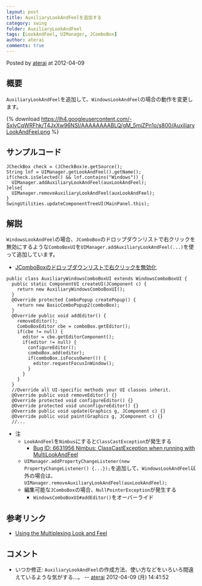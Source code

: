```yaml
---
layout: post
title: AuxiliaryLookAndFeelを追加する
category: swing
folder: AuxiliaryLookAndFeel
tags: [LookAndFeel, UIManager, JComboBox]
author: aterai
comments: true
---
```


Posted by [aterai](http://terai.xrea.jp/aterai.html) at 2012-04-09

## 概要
`AuxiliaryLookAndFeel`を追加して、`WindowsLookAndFeel`の場合の動作を変更します。

{% download https://lh4.googleusercontent.com/-SxIyCqWRFhk/T4JxXw96NSI/AAAAAAAABLQ/gM_5mjZPn1o/s800/AuxiliaryLookAndFeel.png %}

## サンプルコード
<pre class="prettyprint"><code>JCheckBox check = (JCheckBox)e.getSource();
String lnf = UIManager.getLookAndFeel().getName();
if(check.isSelected() &amp;&amp; lnf.contains("Windows")) {
  UIManager.addAuxiliaryLookAndFeel(auxLookAndFeel);
}else{
  UIManager.removeAuxiliaryLookAndFeel(auxLookAndFeel);
}
SwingUtilities.updateComponentTreeUI(MainPanel.this);
</code></pre>

## 解説
`WindowsLookAndFeel`の場合、`JComboBox`のドロップダウンリストで右クリックを無効にするような`ComboBoxUI`を`UIManager.addAuxiliaryLookAndFeel(...)`を使って追加しています。

- [JComboBoxのドロップダウンリストで右クリックを無効化](http://terai.xrea.jp/Swing/DisableRightClick.html)

<!-- dummy comment line for breaking list -->

<pre class="prettyprint"><code>public class AuxiliaryWindowsComboBoxUI extends WindowsComboBoxUI {
  public static ComponentUI createUI(JComponent c) {
    return new AuxiliaryWindowsComboBoxUI();
  }
  @Override protected ComboPopup createPopup() {
    return new BasicComboPopup2(comboBox);
  }
  @Override public void addEditor() {
    removeEditor();
    ComboBoxEditor cbe = comboBox.getEditor();
    if(cbe != null) {
      editor = cbe.getEditorComponent();
      if(editor != null) {
        configureEditor();
        comboBox.add(editor);
        if(comboBox.isFocusOwner()) {
          editor.requestFocusInWindow();
        }
      }
    }
  }
  //Override all UI-specific methods your UI classes inherit.
  @Override public void removeEditor() {}
  @Override protected void configureEditor() {}
  @Override protected void unconfigureEditor() {}
  @Override public void update(Graphics g, JComponent c) {}
  @Override public void paint(Graphics g, JComponent c) {}
  //...
</code></pre>

- 注
    - `LookAndFeel`を`Nimbus`にすると`ClassCastException`が発生する
        - [Bug ID: 6631956 Nimbus: ClassCastException when running with MultiLookAndFeel](http://bugs.sun.com/bugdatabase/view_bug.do?bug_id=6631956)
    - `UIManager.addPropertyChangeListener(new PropertyChangeListener() {...});`を追加して、`WindowsLookAndFeel`以外の場合は、`UIManager.removeAuxiliaryLookAndFeel(auxLookAndFeel);`
    - 編集可能な`JComboBox`の場合、`NullPointerException`が発生する
        - `WindowsComboBoxUI#addEditor()`をオーバーライド

<!-- dummy comment line for breaking list -->

## 参考リンク
- [Using the Multiplexing Look and Feel](http://docs.oracle.com/javase/7/docs/api/javax/swing/plaf/multi/doc-files/multi_tsc.html)

<!-- dummy comment line for breaking list -->

## コメント
- いつか修正: `AuxiliaryLookAndFeel`の作成方法、使い方などをいろいろ間違えているような気がする…。 -- [aterai](http://terai.xrea.jp/aterai.html) 2012-04-09 (月) 14:41:52

<!-- dummy comment line for breaking list -->

